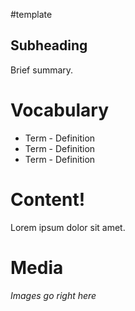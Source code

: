 #template
## Subheading

Brief summary.

# Vocabulary

- Term - Definition
- Term - Definition
- Term - Definition
# Content!

Lorem ipsum dolor sit amet.
# Media

*Images go right here*